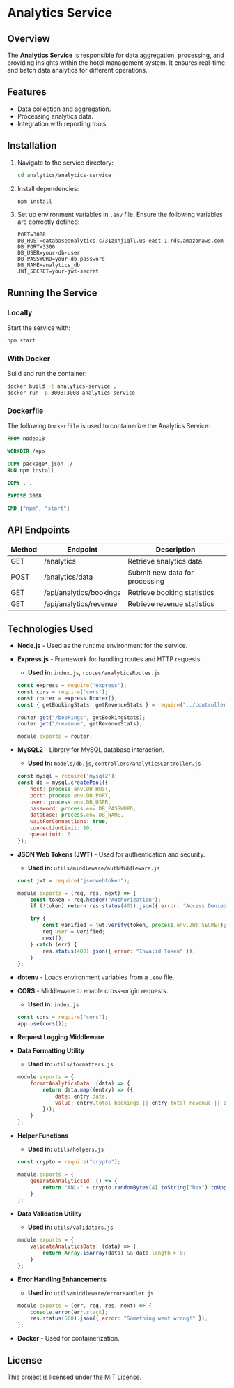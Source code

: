 # Analytics Service

## Overview
The **Analytics Service** is responsible for data aggregation, processing, and providing insights within the hotel management system. It ensures real-time and batch data analytics for different operations.

## Features
- Data collection and aggregation.
- Processing analytics data.
- Integration with reporting tools.

## Installation
1. Navigate to the service directory:
   ```bash
   cd analytics/analytics-service
   ```
2. Install dependencies:
   ```bash
   npm install
   ```
3. Set up environment variables in `.env` file. Ensure the following variables are correctly defined:
   ```env
   PORT=3008
   DB_HOST=databaseanalytics.c731zxhjiqll.us-east-1.rds.amazonaws.com
   DB_PORT=3306
   DB_USER=your-db-user
   DB_PASSWORD=your-db-password
   DB_NAME=analytics_db
   JWT_SECRET=your-jwt-secret
   ```

## Running the Service
### Locally
Start the service with:
```bash
npm start
```

### With Docker
Build and run the container:
```bash
docker build -t analytics-service .
docker run -p 3008:3008 analytics-service
```

### Dockerfile
The following `Dockerfile` is used to containerize the Analytics Service:
```dockerfile
FROM node:18

WORKDIR /app

COPY package*.json ./
RUN npm install

COPY . .

EXPOSE 3008

CMD ["npm", "start"]
```

## API Endpoints
| Method | Endpoint         | Description |
|--------|----------------|-------------|
| GET    | /analytics      | Retrieve analytics data |
| POST   | /analytics/data | Submit new data for processing |
| GET    | /api/analytics/bookings | Retrieve booking statistics |
| GET    | /api/analytics/revenue  | Retrieve revenue statistics |

## Technologies Used
- **Node.js** - Used as the runtime environment for the service.
- **Express.js** - Framework for handling routes and HTTP requests.
  - **Used in:** `index.js`, `routes/analyticsRoutes.js`
  ```javascript
  const express = require('express');
  const cors = require('cors');
  const router = express.Router();
  const { getBookingStats, getRevenueStats } = require("../controllers/analyticsController");
  
  router.get("/bookings", getBookingStats);
  router.get("/revenue", getRevenueStats);
  
  module.exports = router;
  ```
- **MySQL2** - Library for MySQL database interaction.
  - **Used in:** `models/db.js`, `controllers/analyticsController.js`
  ```javascript
  const mysql = require('mysql2');
  const db = mysql.createPool({
      host: process.env.DB_HOST,
      port: process.env.DB_PORT,
      user: process.env.DB_USER,
      password: process.env.DB_PASSWORD,
      database: process.env.DB_NAME,
      waitForConnections: true,
      connectionLimit: 10,
      queueLimit: 0,
  });
  ```
- **JSON Web Tokens (JWT)** - Used for authentication and security.
  - **Used in:** `utils/middleware/authMiddleware.js`
  ```javascript
  const jwt = require("jsonwebtoken");

  module.exports = (req, res, next) => {
      const token = req.header("Authorization");
      if (!token) return res.status(401).json({ error: "Access Denied" });
  
      try {
          const verified = jwt.verify(token, process.env.JWT_SECRET);
          req.user = verified;
          next();
      } catch (err) {
          res.status(400).json({ error: "Invalid Token" });
      }
  };
  ```
- **dotenv** - Loads environment variables from a `.env` file.
- **CORS** - Middleware to enable cross-origin requests.
  - **Used in:** `index.js`
  ```javascript
  const cors = require("cors");
  app.use(cors());
  ```
- **Request Logging Middleware**
- **Data Formatting Utility**
  - **Used in:** `utils/formatters.js`
  ```javascript
  module.exports = {
      formatAnalyticsData: (data) => {
          return data.map((entry) => ({
              date: entry.date,
              value: entry.total_bookings || entry.total_revenue || 0
          }));
      }
  };
  ```
- **Helper Functions**
  - **Used in:** `utils/helpers.js`
  ```javascript
  const crypto = require("crypto");

  module.exports = {
      generateAnalyticsId: () => {
          return "ANL-" + crypto.randomBytes(4).toString("hex").toUpperCase();
      }
  };
  ```
- **Data Validation Utility**
  - **Used in:** `utils/validators.js`
  ```javascript
  module.exports = {
      validateAnalyticsData: (data) => {
          return Array.isArray(data) && data.length > 0;
      }
  };
  ```
- **Error Handling Enhancements**
  - **Used in:** `utils/middleware/errorHandler.js`
  ```javascript
  module.exports = (err, req, res, next) => {
      console.error(err.stack);
      res.status(500).json({ error: "Something went wrong!" });
  };
  ```

- **Docker** - Used for containerization.

## License
This project is licensed under the MIT License.



